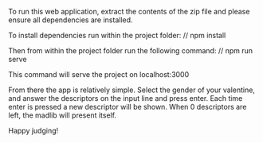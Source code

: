 To run this web application, extract the contents of the zip file and please ensure all
dependencies are installed.

To install dependencies run within the project folder:
// npm install

Then from within the project folder run the following command:
// npm run serve

This command will serve the project on localhost:3000

From there the app is relatively simple. Select the gender of your
valentine, and answer the descriptors on the input line and press enter.
Each time enter is pressed a new descriptor will be shown. When 0
descriptors are left, the madlib will present itself.

Happy judging!
